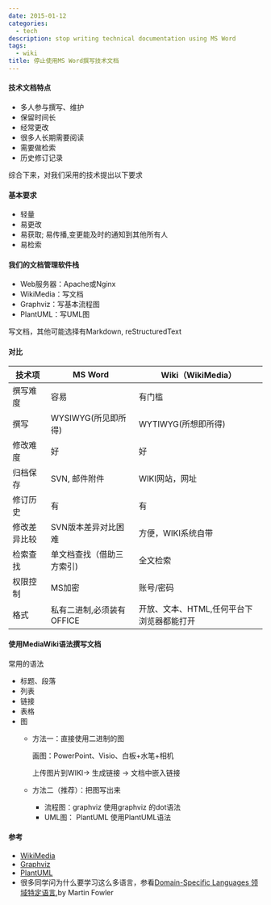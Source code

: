 ```yaml
---
date: 2015-01-12
categories:
  - tech
description: stop writing technical documentation using MS Word
tags:
  - wiki
title: 停止使用MS Word撰写技术文档
---
```




#### 技术文档特点
- 多人参与撰写、维护
- 保留时间长
- 经常更改
- 很多人长期需要阅读
- 需要做检索
- 历史修订记录

综合下来，对我们采用的技术提出以下要求

#### 基本要求
- 轻量
- 易更改
- 易获取; 易传播,变更能及时的通知到其他所有人
- 易检索

#### 我们的文档管理软件栈
- Web服务器：Apache或Nginx
- WikiMedia：写文档
- Graphviz：写基本流程图
- PlantUML：写UML图

写文档，其他可能选择有Markdown, reStructuredText

#### 对比

|   技术项       |  MS Word            |  Wiki（WikiMedia）     |
|-------------- |---------------------|-----------------------|
|撰写难度        |容易                  | 有门槛                 |
|撰写           | WYSIWYG(所见即所得)   | WYTIWYG(所想即所得)     |
|修改难度        |好                   | 好                     |
|归档保存        |SVN, 邮件附件         | WIKI网站，网址           |
|修订历史        |有                   | 有                     |
|修改差异比较     |SVN版本差异对比困难    | 方便，WIKI系统自带       |
|检索查找        |单文档查找（借助三方索引) | 全文检索               |
|权限控制        |MS加密                | 账号/密码              |
|格式           |私有二进制,必须装有OFFICE | 开放、文本、HTML,任何平台下浏览器都能打开 |


#### 使用MediaWiki语法撰写文档
常用的语法

- 标题、段落
- 列表
- 链接
- 表格
- 图
  * 方法一：直接使用二进制的图

    画图：PowerPoint、Visio、白板+水笔+相机

    上传图片到WIKI-> 生成链接 -> 文档中嵌入链接
  * 方法二（推荐）：把图写出来
     - 流程图：graphviz
       使用graphviz 的dot语法
     - UML图： PlantUML
       使用PlantUML语法

#### 参考
- [WikiMedia](http://www.wikimedia.org/)
- [Graphviz](http://www.graphviz.org/)
- [PlantUML](http://www.plantuml.com/)
- 很多同学问为什么要学习这么多语言，参看[Domain-Specific Languages 领域特定语言](http://book.douban.com/subject/21964984/),by Martin Fowler